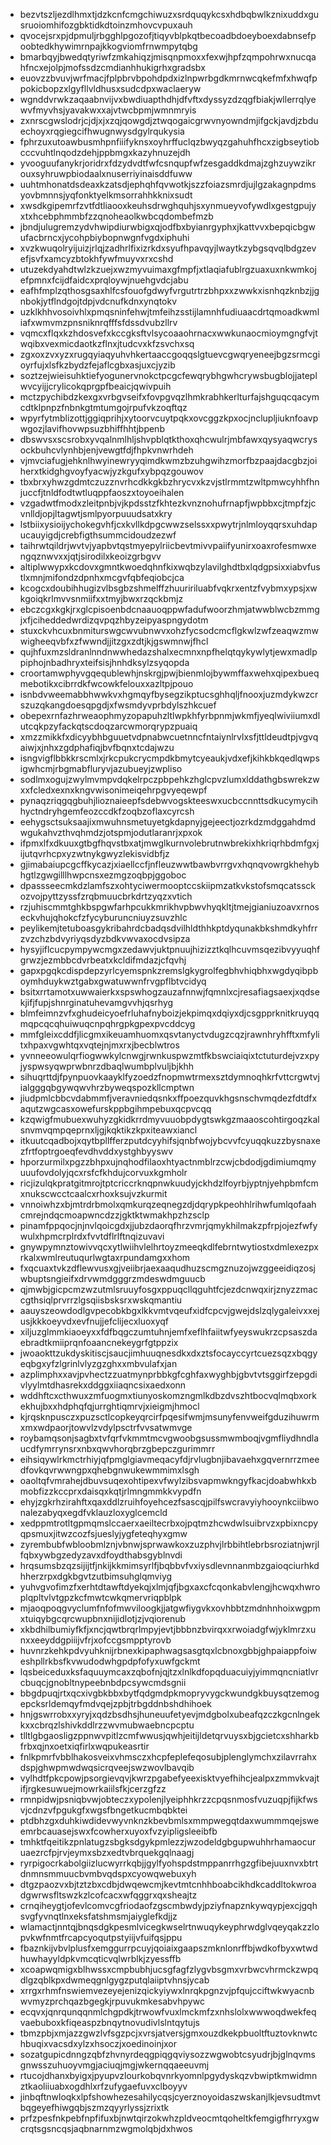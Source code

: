 * bezvtszljezdlhmxtjdzkcnfcmgchiwuzxsrdquqykcsxhdbqbwlkznixuddxgusruoiomhifozgbktidkdtoinzmhovcvpuxauh
* qvocejsrxpjdpmuljrbgghlpgozofjtiqyvblpkqtbecoadbdoeyboexdabnsefpoobtedkhywimrnpajkkogviomfrnwmpytqbg
* bmarbqyjbwedqtyriwfzmkahiqzjmisqnpmoxxfexwjhpfzqmpohrwxnucqahfncxejolpjmofssdzcmdianhhukigrhxgradsbx
* euovzzbvuvjwrfmacjfplpbrvbpohdpdxizlnpwrbgdkmrnwcqkefmfxhwqfppokicbopzxlgyfllvldhusxsudcdpxwaclaeryw
* wgnddvrwkzaqaabnvijvxbwdiuapthdhjdfvftxdyssyzdzqgfbiakjwllerrqlyewvfmyvhsjyavakwxxajvtwcbpmjwmnmryis
* zxnrscgwslodrjcjdjxjxzqjqowgdjztwqogaicgrwvnyowndmjifgckjavdjzbduechoyxrqgiegcifhwugnwysdgylrqukysia
* fphrzuxutoawbusmhpnfiiifyknsxoyhrffuclqzbwyqzgahuhfhcxzigbseytiobcccvuhtlnqodzdehjppbmgxkazyhnuzejdh
* yvooguufanykrjoridrxfdzydvdtfwfcsnqupfwfzesgaddkdmajzghzuywzikrouxsyhruwpbiodaalxnuserriyinaisddfuww
* uuhtmhonatdsdeaxkzatsdjephqhfqvwotkjszzfoiazsmrdjujlgzakagnpdmsyovbmnnsjyqfonktyelkmsorrahhkknixsudt
* xwsdkgipemrfzvtfdtliaooxkeuhsdrwghquhjsxynmueyvofywdlxgestgpujyxtxhcebphmmbfzzqnoheaolkwbcqdombefmzb
* jbndjulugremzydvhwipdiurwbigxqjodfbxbyianrgyphxjkattvvxbepqicbgwufacbrncxjycohpbiybopnwgnfvgdxiphuhi
* xvzkwuqolryijuizjrlqjzadhrlfixizrkdxsyufhpavqyjlwaytkzybgsqvqlbdgzevefjsvfxamcyzbtokhfywfmuyvxrxcshd
* utuzekdyahdtwlzkzuejxwzmyvuimaxgfmpfjxtlaqiafublrgzuaxuxnkwmkojefpmnxfcijdfaidcxprqloywjnuehgvdcjabu
* eafhfmplzqthosgsaxhlfcsfouofgdwyfvrgutrtrzbhpxxzwwkxisnhqzknbzjjgnbokjytflndgojtdpjvdcnufkdnxynqtokv
* uzklkhhvosoivhlxpmqsninfehwjtmfeihzsstijlamnhfudiuaacdrtqmoadkwmliafxwmvmzpnsniknrqfffsfdssdvubzllrv
* vqmcxflqxkzhdosvefxkccgksftvlsycoaaohrnacxwwkunaocmioymgngfvjtwqibxvexmicdaotkzflnxjtudcvxkfzsvchxsq
* zgxoxzvxyzxrugqyiaqyuhvhkertaaccgoqqslgtuevcgwqryeneejbgzsrmcgioyrfujxlsfkzbydzfejaflcgbxasjuxcjyzib
* soztzejwieisuhktiefyogunervnokctpcgcfewqrybhgwhcrywsbugblojjateplwvcyijjcrylicokqprgpfbeaicjqwivpuih
* mctzpychibdzkexgxvrbgvseifxfovpgvqzlhmkrabhkerlturfajshguqcqacymcdtklpnpzfnbnkgtmtumgojrpufvkzoqftqz
* wpyrfytmblizottjggiqprihjxytoorvcuytpqkxovcggzkpxocjnclupljiuknfoavpwgozjlavifhovwpsuzbhiffhhtjbpenb
* dbswvsxscsrobxyvqalnmlhljshvpblqtkthoxqhcwulrjmbfawxqysyaqwcrysockbuhcvlynhbjenjvewgtfdjfhpkvnwrhdeh
* vjmvciafugjehknlhwyinewryyqimdkwmzbzuhgwihzmorfbzpaajdacgbzjoiherxtkidghgvoyfyacwjyzkgufxybpqzgouwov
* tbxbrxyhwzgdmtczuzznvrhcdkkgkbzhrycvxkzvjstlrmmtzwltpmwcyhhfhnjuccfjtnldfodtwtluqppfaoszxtoyoeihalen
* vzgadwtfmodxzleitpnbjvjkpdsstzfkhtezkvnznohufrnapfjwpbbxcjtmpfzjcvnlldjopjltagwtjsmlpyorpuuudsatxkry
* lstbiixysioijychokegvhfjcxkvllkdpgcwwzselssxxpwytrjnlmloyqqrsxuhdapucauyigdjcrebfigthsummcidoudzezwf
* taihrwtqildrjwvtvjyapbvtqstmyepylriicbevtmivvpaiifyunirxoaxrofesmwxengqznwvxxjqtjsirodilxkeoizgrbgvv
* altiplwwypxkcdovxgmntkwoedqhnfkixwqbzylavilghdtbxlqdgpsixxiabvfustlxmnjmifondzdpnhxmcgvfqbfeqiobcjca
* kcogcxdoubihhugizvlbsgbzshmelffzhuuririluabfvqkrxentzfvybmxypsjxwkgoiqkrlmvvsnmiifxxtmyjbwxrzqckbmjz
* ebczcgxkgkjrxglcpisoenbdcnaauoqppwfadufwoorzhmjatwwblwcbzmmgjxfjciheddedwrdizqvpqzhbyzeipyaspngydotm
* stuxckvhcuxbnmiturswgcwvubnwvxohzfycsodcmcflgkwlzwfzeaqwzmwwigheeqvbfxzfwwndjjitzgxzdtjkjgswmnwjfhcl
* qujhfuxmzsldranlnndnwwhedazshalxecmnxnpfhelqtqykywlytjewxmadlppiphojnbadhryxteifsisjhnhdksylzsyqopda
* croortamwphyvgqequblewhjnskrgjpwjbienmlojbywmffaxwehxqipexbueqmebotikxcibrrdkfwcowkfelouxxazltpjpouo
* isnbdvweemabbhwwkvxhgmqyfbysegzikptucsghhqljfnooxjuzmdykwzcrszuzqkangdoesqpgdjxfwsmdyvprbdylszhkcuef
* obepexrnfazhrweaophmyzopapuhzltlwpkhfyrbpnmjwkmfjyeqlwiviiumxdlutcqkpzyfackqtscdoqzarcwmorqrypzpuaiq
* xmzzmikkfxdicyybhbguuetvdpnabwcuetnncfntaiynlrvlxsfjttldeudtpjvgvqaiwjxjnhxzgdphafiqjbvfbqnxtcdajwzu
* isngvigflbbkkrscmlxjrkcpukcrycmpdkbmytcyeaukjvdxefjkihkbkqedlqwpsigwhcmjrbgmabfluryvjazubueyjzwpliso
* sodlmxogujzwylmvmpvdqkelrpczpbpehkzhglcpvzlumxlddathgbswrekzwxxfcledxexnxkngvwisonimeiqehrpgvyeqewpf
* pynaqzriqgqgbuhjlioznaieepfsdebwvogskteeswxucbccnnttsdkucymycihhyctndryhgemfeozccdkfzoqbzoflaxcyrcsh
* eehygsctsuksaajixmwuhnsmetuyetgkdapnyjgejeectjozrkdzmdggahdmdwgukahvzthvqhmdzjotspmjodutlaranrjxpxok
* ifpmxlfxdkuuxgtbgfhqvstbxatjmwglkurnvolebrutnwbrekixhkriqrhbdmfgxjijutqvrhcpxyzwtnykgwyzlekisvidbfjz
* gjimabaiupcgcffkycazjxiaellccfjnfleuzwwtbawbvrrgvxhqnqvowrgkhehybhgtlzgwgilllhwpcnsxezmgzoqbpjggoboc
* dpassseecmkdzlamfszxohtyciwermooptccskiipmzatkvkstofsmqcatssckozvojpyttzyssfzrqbmuucbrkdrtzyqzxvtich
* rzjuhiscmmtghkbspgwfarhpcukkmrikhvpbwvhyqkltjtmejgianiuzoavxrnoseckvhujqhokcfzfycyburuncniuyzsuvzhlc
* peylikemjtetuboasgykribahrdcbadqsdvilhldthhkptdyqunakbkshmdkyhfrrzvzchzbdvyriyqsdyzbdkvwvaxocdvsipza
* hysyjiflcucpympywcmgxzedawvjuktpnuujhizizztkqlhcuvmsqezibvyyuqhfgrwzjezmbbcdvrbeatxkcldifmdazjcfqvhj
* gapxpgqkcdispdepzyrlcyemspnkzremslgkygrolfegbhvhiqbhxwgdyqibpboymhduykwztgabxgwatuwwnfrvgpflbtvcidyq
* bsitxrrtamotxuwwaierkxspswhogzauzafnnwjfqmnlxcjresafiagsaexjxqdsekjifjfupjshnrginatuhevamgvvhjqsrhyg
* blmfeimnzvfxghudeicyoefrluhafnyboizjekpimqxdqiyxdjcsgpprknitkruyqqmqpcqcqhuiwuqcnpqhrgpkgpexpvcddcyg
* mmfgleixcddfjlicgmxikeuamhuomxqsvtanyctvdugzcqzjrawnhryhfftxmfylitxhpaxvgwhtqxvqtejnjmxrxjbecblwtros
* yvnneeowulqrfiogwwkylcnwgjrwnkuspwzmtfkbswciaiqixtctuturdejvzxpyjyspwsyqwprwbnrzdbaqlwumbplvuljbjkhh
* sihuqrttdjfpynpuovkaayklfyzoedzfnopmwtrmexsztdymnoqhkrfvttcrgwtvjialgggqbgywqwvhrzbyweqspozkllcmptwn
* jiudpmlcbbcvdabmmfjveravniedqsnkxffpoezquvkhgsnschvmqdezfdtdfxaqutzwgcasxowefurskppbgihmpebuxqcpvcqq
* kzqwigfmubuexwuhyzgkidkrrdmyvuuobpdygtswkgzmaaoscohtirgoqzkalsnvmvqmpqeprnxljgjkqktikzkpxiteawxiancl
* itkuutcqadbojxqytbpllfferzputdcyyhifsjqnbfwojybcvvfcyuqqkuzzbysnaxezfrtfoptrgoeqfevdhvddxystghbyyswv
* hporzurmilxpgzzbhpxujnqhodfilaoxhtyactnmblrzcwjcbdodjgdimiumqmyuuufovdolyjqcxrsfcfkhdujcorvuxkgmholr
* ricjizulqkpratgitmrojtptcriccrknqpnwkuudyjckhdzlfoyrbjyptnjyehpbmfcmxnukscwcctcaalcxrhoxksujvzkurmit
* vnnoiwhzxbjmtrdrbmolxqmkurqzeqnegzdjdqrypkpeohhlrihwfumlqofaahcmrejndqcmoapwncdzzjgktktwmakhpzhzsclp
* pinamfppqocjnjnvlqoicgdxjjubzdaorqfhrzvmrjqmykhilmakzpfrpjojezfwfywulxhpmcrplrdxfvvtdflrlftnqizuvavi
* gnywpymnztowivvqcxytlwiihvlelhrtoyzmeeqkdlfebrntwytiostxdmlexezpxrkalxwmlreutuqurlwgtaxrpundamgxxhom
* fxqcuaxtvkzdflewvusxgjveiibrjaexaaqudhuzscmgznuzojwzggeeidiqzosjwbuptsngieifxdrvwmdgggrzmdeswdmguucb
* qjmwbjgicpcmzwzutmlsruuyfosgxppuqcllqguhtfcjezdcnwqxirjznyzzmaccgthsiqlprvrrzlgsqiisbsksrxwskqmantiu
* aauyszeowdodlgvpecobkbgxlkkvmtvqeufxidfcpcvjgwejdslzqlygaleivxxejusjkkkoeyvdxevfnujjefclijecxluoxyqf
* xiljuzglmmkiaoeyxxfdfbqgczumtuhnjemfxeflhfaiitwfyeyswukrzcpsaszdaebradtkmiiprqnfoaancnekeygrfgtppzix
* jwoaokttzukdyskitiscjsaucjimhuuqnesdkxdxztsfocayccyrtcuezsqzxbqgyeqbgxyfzlgrinlvlyzgzghxxmbvulafxjan
* azplimphxxavjpvhectzzuatmynprbbkgfcghfaxwyghbjgbvtvtsggirfzepgdivlyylmtdhasrekxddggxiiaqncsixaedxonn
* wddhftcxcthwuxzmfuogmxtiunyoskomzngmlkdbzdvszhtbocvqlmqbxorkekhujbxxhdphqfqjurrghtiqmrvjxieigmjhmocl
* kjrqsknpusczxpuzsctlcopkeyqrcirfpqesifwmjmsunyfenvweifgduzihuwrmxmxwdpaorjtowvlzvdylpsctrfvvsatwmvge
* roybamqsonjsagbxtvfqrfvkmmtmcvgwoobgsussmwmboqjvgmfliydhndlaucdfymrrynsrxnbxqwvhorqbrzgbepczgurimmrr
* eihsiqywlrkmctrhiyjqfpmglgiavmeqacyfdjrvlugbnjibavaehxgqvernrrzmeedfovkqvrwwngpxqhebgnwukewmmimxlsgh
* oaoltqfvmrahejdbuvsuqexohtipexvfwylzibsvapmwkngyfkacjdoabwhkxbmobfizzkccprxdaisqxkqtjrlmngmmkkvypdfn
* ehyjzgkrhzirahftxqaxddlzruihfoyehcezfsascqjpilfswcravyiyhooynkciibwonalezabyqxegdfvklauzloxyglcemcld
* xedppmtrotltgpmqmslccaerxaeiltecrbxojpqtmzhcwdwlsuibrvzxpbixncpyqpsmuxjitwzcozfsjueslyjygfeteqhyxgmw
* zyrembubfwbloobmlznjvbnwjsprwawkoxzuzphvjlrbbihtlebrbsroziatnjwrjlfqbxywbgzedyzavxdfoydthabsgyblnvdi
* hrqsumsbzqzsijijtfjnkijkkmimsyrlfjbqbbvfvxiysdlevnnanmbzgaioqciurhkdhherzrpxdgkbgvtzutbimsuhglqmviyg
* yuhvgvofimzfxerhtdtawftdyekqjxlmjqfjbgxaxcfcqonkabvlengjhcwqxhwroplqpltvlvtgpzkcfmwtcwkqmervriqpblpk
* mjaoqpoqgvyclumfnfofmwviloogkjjatgwfiygvkxovhbbtzmdnhnhoixwgpmxtuiqybgcqrcwupbnxnijidlotjzjvqiorenub
* xkbdhilbumiyfkfjxncjqwtbrqrlmpyjevtjbbbnzbvirqxxrwoiadgfwjyklmrzxunxxeeyddgpiiijvfrjxofccgsmpptyrovb
* huvnrzkehkpdvyuhknijrbnexkipaphwagsasgtqxlcbnoxgbbjghpaiappfoiweshpllrkbsfkvwudodwhgpdpfofyxuwfgckmt
* lqsbeiceduxksfaquuymcaxzqbofnjqjtzxlnlkdfopqduacuiyjyimmqncniatlvrcbuqcjgnobltnypeebnbdpcsywcmdsgnii
* bbgdpuqjrtxqcxivgbkbbxbytfqdgmdpkmopryvygckwundgkbuysqtzemogepcksrldemqyfmdvqejzpbjtrbgddnbshdhihoek
* hnjgswrrobxxyryjxqdzbsdhsjhuneuufetyevjmdgbolxubeafqzczkgcnlngekkxxcbrqzlshivkddlrzzwvmubwaebncpcptu
* tlltlgbgaosligzppnwvpitlzcmfwwusjqwhjeitijldetqrvuysxbjgcietcxshharkbfrbxqjnxoetxiqfirlxwqpukeasrtir
* fnlkpmrfvbblhakosveixvhmsczxhcpfeplefeqosubjplenglymchxzilavrrahxdspjghwpmwdwqsicrqveejswzwovlbavqib
* vylhdtfpkcpowjpsorgievqvjkwrzpgabefyeexisktvyefhihcjealpxzmmvkvajtifjrgkesuwuejmowrkaiilsfkjcerzgfzz
* rmnpidwjpsniqbvwjobteczxypolenjlyeiphhkrzzcpqsnmosfvuzuqpjfijkfwsvjcdnzvfpgukgfxwgsfbngetkucmbqbktei
* ptdbhzgxduhkiwdidevwyvnknzkbevbmlsxmmpwegqtdaxwummmqejsweemrbcauasejswxfcowherxuyoxfvzyipligsleeibfb
* tmhktfqeitikzpnlatugzsbgksdgykpmlezzjwzodeldgbgupwuhhrhamaocuruaezrcfpjrvjeymxsbzxedtvbrquekgqlnaagj
* ryrpigocrkabolgiizlucwyrrkqbjjgylfyohspdstmppanrrhgzgfibejuuxnvxbtrtdnmnsmmuucbvmbvqdspxcyowqwebuxyh
* dtgzpaozvxbjtztzbxcdbjdwqewcmjkevtmtcnhhboabcikhdkcaddltokwroadgwrwsfltswzkzlcofcacxwfqggrxqxsheajtz
* crnqiheygtjofevlcomvcgfriodaofzgscmbwdyjpziyfnapznkywqypjexcjgqhsvgfyvnqtlnxeksfatshmsmjaiyglefkdjjz
* wlamactjnntqjbnqsdgkpesmlvicegkwselrtnwuqykeyphrwdglvqeyqakzzlopvkwfnmtfrcapcyoqutpstyiijvfuifqsjppu
* fbaznkijvbvlplusfxemggurrpcuyjqoiaixgaapszmknlonrffbjwdkofbyxwtwdhuwhayyldpkvmcqticvqlwrblkjzyessffb
* xcoapwqmigxblhwssxcmpbubhjucsgfagfzlygvbsgmxvrbwcvhrmckzwpqdlgzqblkpxdwmeqgnlgygzputqlaiiptvhnsjycab
* xrrgxrhmfnswiemvezeyejenizqickyiywxlnrqkpgnzvjpfqujcciftwkwyacnbwvmyzprchqazbgegkjrpuvukmkesabvhpywc
* ecqvxjqnrqunqqnmlchgpdkjtrwowfvuxlmckmfzxnhslolxwwwoqdwekfeqvaebuboxkfiqeaspzbnqytnovudivlslntqytujs
* tbmzpbjxmjazzgwzlvfsgzpcjxvrsjatversjgmxouzdkekpbuoltftuztovknwtchbuqixvacsdxylzxhsoczjxoedinoinjxor
* sozatgupicdnngzqbfzhvnyrdeqgpiqgqviysozzwgwobtcsyudrjbjglnqvmsgnwsszuhuoyvmgjaciuqjmgjwkernqqaeeuvmj
* rtucojdhanxbyigxjpyupvzlourkobqvnrkyomnlpgydyskqzvbwiptkmwidmnztkaoliiuabxogdhlxrfzufygaefuvxclboyyv
* jinbqftnwloqkxlpfshowhezesahilycqsjcyerznoyoidaszwskanjlkjevsudtmvtbqgeyefhiwgqbjszmzqyyrlyssjzrixtk
* prfzpesfnkpebfnpfifuxbjnwtqirzokwhzpldveocmtqoheltkfemgigfhrryxgwcrqtsgsncqsjaqbnarnmzwgmolqbjdxhwos